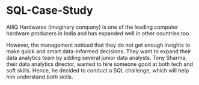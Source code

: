 # SQL-Case-Study

AtliQ Hardwares (imaginary company) is one of the leading computer hardware producers in India and has expanded well in other countries too.

However, the management noticed that they do not get enough insights to make quick and smart data-informed decisions. They want to expand their data analytics team by adding several junior data analysts. Tony Sharma, their data analytics director, wanted to hire someone good at both tech and soft skills. Hence, he decided to conduct a SQL challenge, which will help him understand both skills.
